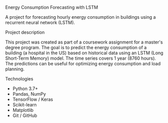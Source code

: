 Energy Consumption Forecasting with LSTM

A project for forecasting hourly energy consumption in buildings using a recurrent neural network (LSTM).


Project description

This project was created as part of a coursework assignment for a master's degree program. The goal is to predict the energy consumption of a building (a hospital in the US) based on historical data using an LSTM (Long Short-Term Memory) model.
The time series covers 1 year (8760 hours). The predictions can be useful for optimizing energy consumption and load planning.


Technologies

- Python 3.7+
- Pandas, NumPy
- TensorFlow / Keras
- Scikit-learn
- Matplotlib 
- Git / GitHub
